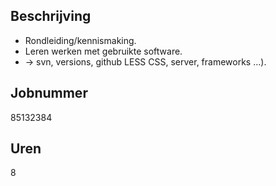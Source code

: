 Beschrijving
---------------
- Rondleiding/kennismaking.
- Leren werken met gebruikte software.
- -> svn, versions, github LESS CSS, server, frameworks …).

Jobnummer
---------
85132384

Uren
-----
8

